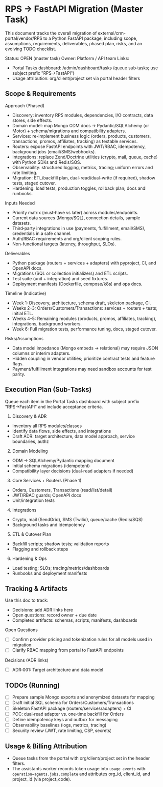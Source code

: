 # RPS → FastAPI Migration (Master Task)

This document tracks the overall migration of external/crm-portal/vendor/RPS to a Python FastAPI package, including scope, assumptions, requirements, deliverables, phased plan, risks, and an evolving TODO checklist.

Status: OPEN (master task)
Owner: Platform / API team
Links:
- Portal Tasks dashboard: /admin/dashboard/tasks (queue sub‑tasks; use subject prefix "RPS→FastAPI")
- Usage attribution: org/client/project set via portal header filters

## Scope & Requirements

Approach (Phased)
- Discovery: inventory RPS modules, dependencies, I/O contracts, data stores, side effects.
- Domain model: map Mongo ODM docs → Pydantic/SQLAlchemy (or Motor) + schema/migrations and compatibility adapters.
- Services: re-implement business logic (orders, products, customers, transactions, promos, affiliates, tracking) as testable services.
- Routers: expose FastAPI endpoints with JWT/RBAC, idempotency, background jobs (email/SMS/webhooks).
- Integrations: replace Zend/Doctrine utilities (crypto, mail, queue, cache) with Python SDKs and Redis/SQS.
- Observability: structured logging, metrics, tracing; uniform errors and rate limiting.
- Migration: ETL/backfill plan, dual-read/dual-write (if required), shadow tests, staged cutover.
- Hardening: load tests, production toggles, rollback plan; docs and runbooks.

Inputs Needed
- Priority matrix (must‑have vs later) across modules/endpoints.
- Current data sources (Mongo/SQL), connection details, sample datasets.
- Third‑party integrations in use (payments, fulfillment, email/SMS), credentials in a safe channel.
- Auth/RBAC requirements and org/client scoping rules.
- Non-functional targets (latency, throughput, SLOs).

Deliverables
- Python package (routers + services + adapters) with pyproject, CI, and OpenAPI docs.
- Migrations (SQL or collection initializers) and ETL scripts.
- Test suite (unit + integration) and seed fixtures.
- Deployment manifests (Dockerfile, compose/k8s) and ops docs.

Timeline (Indicative)
- Week 1: Discovery, architecture, schema draft, skeleton package, CI.
- Weeks 2–3: Orders/Customers/Transactions: services + routers + tests; initial ETL.
- Weeks 4–5: Remaining modules (products, promos, affiliates, tracking), integrations, background workers.
- Week 6: Full migration tests, performance tuning, docs, staged cutover.

Risks/Assumptions
- Data model impedance (Mongo embeds → relational) may require JSON columns or interim adapters.
- Hidden coupling in vendor utilities; prioritize contract tests and feature flags.
- Payment/fulfillment integrations may need sandbox accounts for test parity.

## Execution Plan (Sub‑Tasks)

Queue each item in the Portal Tasks dashboard with subject prefix "RPS→FastAPI" and include acceptance criteria.

1) Discovery & ADR
- Inventory all RPS modules/classes
- Identify data flows, side effects, and integrations
- Draft ADR: target architecture, data model approach, service boundaries, authz

2) Domain Modeling
- ODM → SQLAlchemy/Pydantic mapping document
- Initial schema migrations (idempotent)
- Compatibility layer decisions (dual‑read adapters if needed)

3) Core Services + Routers (Phase 1)
- Orders, Customers, Transactions (read/list/detail)
- JWT/RBAC guards; OpenAPI docs
- Unit/integration tests

4) Integrations
- Crypto, mail (SendGrid), SMS (Twilio), queue/cache (Redis/SQS)
- Background tasks and idempotency

5) ETL & Cutover Plan
- Backfill scripts; shadow tests; validation reports
- Flagging and rollback steps

6) Hardening & Ops
- Load testing; SLOs; tracing/metrics/dashboards
- Runbooks and deployment manifests

## Tracking & Artifacts

Use this doc to track:
- Decisions: add ADR links here
- Open questions: record owner + due date
- Completed artifacts: schemas, scripts, manifests, dashboards

Open Questions
- [ ] Confirm provider pricing and tokenization rules for all models used in migration
- [ ] Clarify RBAC mapping from portal to FastAPI endpoints

Decisions (ADR links)
- [ ] ADR‑001: Target architecture and data model

## TODOs (Running)
- [ ] Prepare sample Mongo exports and anonymized datasets for mapping
- [ ] Draft initial SQL schema for Orders/Customers/Transactions
- [ ] Skeleton FastAPI package (routers/services/adapters) + CI
- [ ] POC: dual‑read adapter vs. one‑time backfill for Orders
- [ ] Define idempotency keys and outbox for messaging
- [ ] Observability baselines (logs, metrics, tracing)
- [ ] Security review (JWT, rate limiting, CSP, secrets)

## Usage & Billing Attribution
- Queue tasks from the portal with org/client/project set in the header filters.
- The assistants worker records token usage into `usage_events` with `operation=agents.jobs.complete` and attributes org_id, client_id, and project_id (via project_code).

